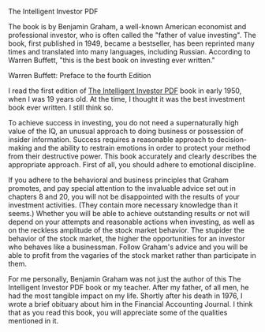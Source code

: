 The Intelligent Investor PDF

The book is by Benjamin Graham, a well-known American economist and professional investor, who is often called the "father of value investing". The book, first published in 1949, became a bestseller, has been reprinted many times and translated into many languages, including Russian. According to Warren Buffett, "this is the best book on investing ever written."

Warren Buffett: Preface to the fourth Edition

I read the first edition of <a href="https://the-intelligent-investor.site/">The Intelligent Investor PDF</a> book in early 1950, when I was 19 years old. At the time, I thought it was the best investment book ever written. I still think so.

To achieve success in investing, you do not need a supernaturally high value of the IQ, an unusual approach to doing business or possession of insider information. Success requires a reasonable approach to decision-making and the ability to restrain emotions in order to protect your method from their destructive power. This book accurately and clearly describes the appropriate approach. First of all, you should adhere to emotional discipline.

If you adhere to the behavioral and business principles that Graham promotes, and pay special attention to the invaluable advice set out in chapters 8 and 20, you will not be disappointed with the results of your investment activities. (They contain more necessary knowledge than it seems.) Whether you will be able to achieve outstanding results or not will depend on your attempts and reasonable actions when investing, as well as on the reckless amplitude of the stock market behavior. The stupider the behavior of the stock market, the higher the opportunities for an investor who behaves like a businessman. Follow Graham's advice and you will be able to profit from the vagaries of the stock market rather than participate in them.

For me personally, Benjamin Graham was not just the author of this The Intelligent Investor PDF book or my teacher. After my father, of all men, he had the most tangible impact on my life. Shortly after his death in 1976, I wrote a brief obituary about him in the Financial Accounting Journal. I think that as you read this book, you will appreciate some of the qualities mentioned in it.
